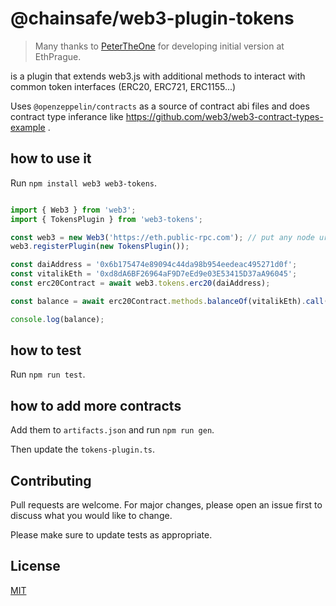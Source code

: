@chainsafe/web3-plugin-tokens
===========

> Many thanks to [PeterTheOne](https://github.com/PeterTheOne) for developing initial version at EthPrague.

is a plugin that extends web3.js with additional methods to interact with common token interfaces (ERC20, ERC721, ERC1155...)

Uses `@openzeppelin/contracts` as a source of contract abi files and does contract type inferance like https://github.com/web3/web3-contract-types-example .


how to use it
-------------

Run `npm install web3 web3-tokens`.

```typescript

import { Web3 } from 'web3';
import { TokensPlugin } from 'web3-tokens';

const web3 = new Web3('https://eth.public-rpc.com'); // put any node url that is connected to mainnet
web3.registerPlugin(new TokensPlugin());

const daiAddress = '0x6b175474e89094c44da98b954eedeac495271d0f';
const vitalikEth = '0xd8dA6BF26964aF9D7eEd9e03E53415D37aA96045';
const erc20Contract = await web3.tokens.erc20(daiAddress);

const balance = await erc20Contract.methods.balanceOf(vitalikEth).call();

console.log(balance);
```

how to test
-----------

Run `npm run test`.


how to add more contracts
-------------------------

Add them to `artifacts.json` and run `npm run gen`.

Then update the `tokens-plugin.ts`.

Contributing
------------

Pull requests are welcome. For major changes, please open an issue first
to discuss what you would like to change.

Please make sure to update tests as appropriate.

License
-------

[MIT](https://choosealicense.com/licenses/mit/)
